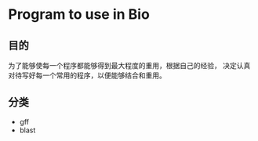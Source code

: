# Program to use in Bio
## 目的
为了能够使每一个程序都能够得到最大程度的重用，根据自己的经验，
决定认真对待写好每一个常用的程序，以便能够结合和重用。
## 分类
* gff
* blast

